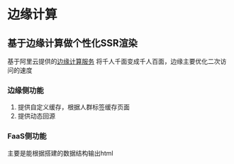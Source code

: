 # 边缘计算      
## 基于边缘计算做个性化SSR渲染
基于阿里云提供的[边缘计算服务](https://dcdn.console.aliyun.com/?spm=5176.197032.J_3202628160.3.48ae42c4m3qU0z#/edgeRoutine/manage)
将千人千面变成千人百面，边缘主要优化二次访问的速度             
### 边缘侧功能
1. 提供自定义缓存，根据人群标签缓存页面     
2. 提供动态回源   

### FaaS侧功能
主要是能根据搭建的数据结构输出html          
